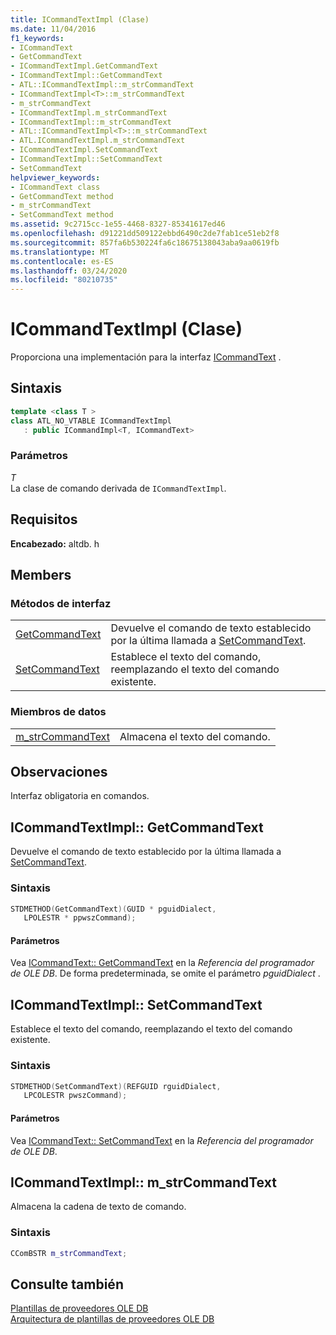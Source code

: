 ```yaml
---
title: ICommandTextImpl (Clase)
ms.date: 11/04/2016
f1_keywords:
- ICommandText
- GetCommandText
- ICommandTextImpl.GetCommandText
- ICommandTextImpl::GetCommandText
- ATL::ICommandTextImpl::m_strCommandText
- ICommandTextImpl<T>::m_strCommandText
- m_strCommandText
- ICommandTextImpl.m_strCommandText
- ICommandTextImpl::m_strCommandText
- ATL::ICommandTextImpl<T>::m_strCommandText
- ATL.ICommandTextImpl.m_strCommandText
- ICommandTextImpl.SetCommandText
- ICommandTextImpl::SetCommandText
- SetCommandText
helpviewer_keywords:
- ICommandText class
- GetCommandText method
- m_strCommandText
- SetCommandText method
ms.assetid: 9c2715cc-1e55-4468-8327-85341617ed46
ms.openlocfilehash: d91221dd509122ebbd6490c2de7fab1ce51eb2f8
ms.sourcegitcommit: 857fa6b530224fa6c18675138043aba9aa0619fb
ms.translationtype: MT
ms.contentlocale: es-ES
ms.lasthandoff: 03/24/2020
ms.locfileid: "80210735"
---
```

# <a name="icommandtextimpl-class"></a>ICommandTextImpl (Clase)

Proporciona una implementación para la interfaz [ICommandText](/previous-versions/windows/desktop/ms714914(v=vs.85)) .

## <a name="syntax"></a>Sintaxis

```cpp
template <class T >
class ATL_NO_VTABLE ICommandTextImpl
   : public ICommandImpl<T, ICommandText>
```

### <a name="parameters"></a>Parámetros

*T*<br/>
La clase de comando derivada de `ICommandTextImpl`.

## <a name="requirements"></a>Requisitos

**Encabezado:** altdb. h

## <a name="members"></a>Members

### <a name="interface-methods"></a>Métodos de interfaz

|||
|-|-|
|[GetCommandText](#getcommandtext)|Devuelve el comando de texto establecido por la última llamada a [SetCommandText](../../data/oledb/icommandtextimpl-setcommandtext.md).|
|[SetCommandText](#setcommandtext)|Establece el texto del comando, reemplazando el texto del comando existente.|

### <a name="data-members"></a>Miembros de datos

|||
|-|-|
|[m_strCommandText](#strcommandtext)|Almacena el texto del comando.|

## <a name="remarks"></a>Observaciones

Interfaz obligatoria en comandos.

## <a name="icommandtextimplgetcommandtext"></a><a name="getcommandtext"></a>ICommandTextImpl:: GetCommandText

Devuelve el comando de texto establecido por la última llamada a [SetCommandText](../../data/oledb/icommandtextimpl-setcommandtext.md).

### <a name="syntax"></a>Sintaxis

```cpp
STDMETHOD(GetCommandText)(GUID * pguidDialect,
   LPOLESTR * ppwszCommand);
```

#### <a name="parameters"></a>Parámetros

Vea [ICommandText:: GetCommandText](/previous-versions/windows/desktop/ms709825(v=vs.85)) en la *Referencia del programador de OLE DB*. De forma predeterminada, se omite el parámetro *pguidDialect* .

## <a name="icommandtextimplsetcommandtext"></a><a name="setcommandtext"></a>ICommandTextImpl:: SetCommandText

Establece el texto del comando, reemplazando el texto del comando existente.

### <a name="syntax"></a>Sintaxis

```cpp
STDMETHOD(SetCommandText)(REFGUID rguidDialect,
   LPCOLESTR pwszCommand);
```

#### <a name="parameters"></a>Parámetros

Vea [ICommandText:: SetCommandText](/previous-versions/windows/desktop/ms709757(v=vs.85)) en la *Referencia del programador de OLE DB*.

## <a name="icommandtextimplm_strcommandtext"></a><a name="strcommandtext"></a>ICommandTextImpl:: m_strCommandText

Almacena la cadena de texto de comando.

### <a name="syntax"></a>Sintaxis

```cpp
CComBSTR m_strCommandText;
```

## <a name="see-also"></a>Consulte también

[Plantillas de proveedores OLE DB](../../data/oledb/ole-db-provider-templates-cpp.md)<br/>
[Arquitectura de plantillas de proveedores OLE DB](../../data/oledb/ole-db-provider-template-architecture.md)
